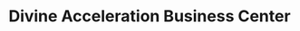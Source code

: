 ---
title: "Divine Acceleration Business Center"
url: /ganta/divine-acceleration-business-center/
shop: Kiosk
---